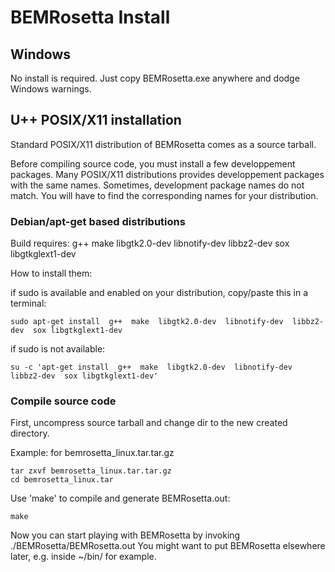 # BEMRosetta Install

## Windows
No install is required. Just copy BEMRosetta.exe anywhere and dodge Windows warnings. 

## U++ POSIX/X11 installation

Standard POSIX/X11 distribution of BEMRosetta comes as a source tarball.

Before compiling source code, you must install a few developpement packages. Many POSIX/X11 distributions provides developpement packages with the same names. Sometimes, development package names do not match. You will have to find the corresponding names for your distribution.


### Debian/apt-get based distributions

Build requires: g++  make  libgtk2.0-dev  libnotify-dev  libbz2-dev  sox libgtkglext1-dev

How to install them:

if sudo is available and enabled on your distribution, copy/paste this in a terminal:
```
sudo apt-get install  g++  make  libgtk2.0-dev  libnotify-dev  libbz2-dev  sox libgtkglext1-dev
```

if sudo is not available:
```
su -c 'apt-get install  g++  make  libgtk2.0-dev  libnotify-dev  libbz2-dev  sox libgtkglext1-dev'
```


### Compile source code

First, uncompress source tarball and change dir to the new created directory.

Example: for bemrosetta_linux.tar.tar.gz
```
tar zxvf bemrosetta_linux.tar.tar.gz
cd bemrosetta_linux.tar
```

Use 'make' to compile and generate BEMRosetta.out:
```
make
```

Now you can start playing with BEMRosetta by invoking ./BEMRosetta/BEMRosetta.out
You might want to put BEMRosetta elsewhere later, e.g. inside ~/bin/ for example.

